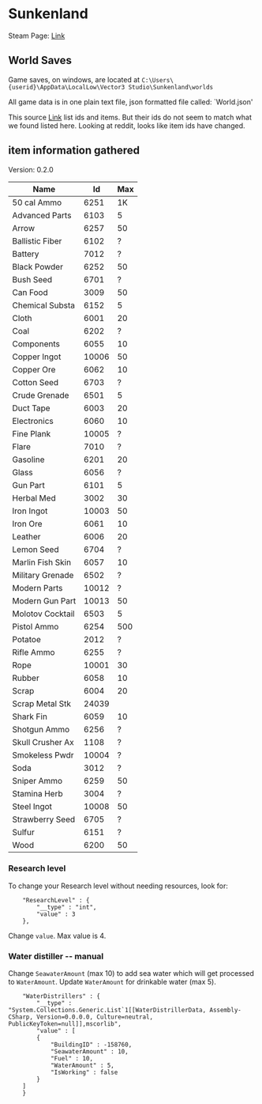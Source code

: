 # Sunkenland

Steam Page: [Link](https://store.steampowered.com/app/2080690/Sunkenland/)  

## World Saves

Game saves, on windows, are located at `C:\Users\{userid}\AppData\LocalLow\Vector3 Studio\Sunkenland\worlds`  

All game data is in one plain text file, json formatted file called: `World.json'  

This source [Link](https://thenerdstash.com/sunkenland-all-item-ids-and-how-to-modify-save/) list ids and items.  But their ids do not 
seem to match what we found listed here.  Looking at reddit, looks like item ids have changed.  


## item information gathered  

Version: 0.2.0  
  
| Name | Id | Max |  
| ---- | ---- | ---- |  
| 50 cal Ammo      | 6251  |  1K |  
| Advanced Parts   | 6103  |   5 |  
| Arrow            | 6257  |  50 |  
| Ballistic Fiber  | 6102  |   ? |  
| Battery          | 7012  |   ? |  
| Black Powder     | 6252  |  50 |  
| Bush Seed        | 6701  |   ? |  
| Can Food         | 3009  |  50 |  
| Chemical Substa  | 6152  |   5 |  
| Cloth            | 6001  |  20 |  
| Coal             | 6202  |   ? |  
| Components       | 6055  |  10 |  
| Copper Ingot     | 10006 |  50 |  
| Copper Ore       | 6062  |  10 |  
| Cotton Seed      | 6703  |   ? |  
| Crude Grenade    | 6501  |   5 |  
| Duct Tape        | 6003  |  20 |  
| Electronics      | 6060  |  10 |  
| Fine Plank       | 10005 |   ? |  
| Flare            | 7010  |   ? |  
| Gasoline         | 6201  |  20 |  
| Glass            | 6056  |   ? |  
| Gun Part         | 6101  |   5 |  
| Herbal Med       | 3002  |  30 |  
| Iron Ingot       | 10003 |  50 |  
| Iron Ore         | 6061  |  10 |  
| Leather          | 6006  |  20 |  
| Lemon Seed       | 6704  |   ? |  
| Marlin Fish Skin | 6057  |  10 |  
| Military Grenade | 6502  |   ? |  
| Modern Parts     | 10012 |   ? |  
| Modern Gun Part  | 10013 |  50 |   
| Molotov Cocktail | 6503  |   5 |  
| Pistol Ammo      | 6254  | 500 |  
| Potatoe          | 2012  |   ? |  
| Rifle Ammo       | 6255  |   ? |  
| Rope             | 10001 |  30 |  
| Rubber           | 6058  |  10 |  
| Scrap            | 6004  |  20 |  
| Scrap Metal Stk  | 24039 |     |  
| Shark Fin        | 6059  |  10 |  
| Shotgun Ammo     | 6256  |   ? |  
| Skull Crusher Ax | 1108  |   ? |  
| Smokeless Pwdr   | 10004 |   ? |  
| Soda             | 3012  |   ? |  
| Sniper Ammo      | 6259  |  50 |  
| Stamina Herb     | 3004  |   ? |  
| Steel Ingot      | 10008 |  50 |  
| Strawberry Seed  | 6705  |   ? |  
| Sulfur           | 6151  |   ? |  
| Wood             | 6200  |  50 |  


### Research level

To change your Research level without needing resources, look for:  

```
	"ResearchLevel" : {
		"__type" : "int",
		"value" : 3
	},
```

Change `value`.  Max value is 4.  

### Water distiller -- manual

Change `SeawaterAmount` (max 10) to add sea water which will get processed to `WaterAmount`.  Update `WaterAmount` for drinkable water (max 5).

```
	"WaterDistrillers" : {
		"__type" : "System.Collections.Generic.List`1[[WaterDistrillerData, Assembly-CSharp, Version=0.0.0.0, Culture=neutral, PublicKeyToken=null]],mscorlib",
		"value" : [
		{
			"BuildingID" : -158760,
			"SeawaterAmount" : 10,
			"Fuel" : 10,
			"WaterAmount" : 5,
			"IsWorking" : false
		}
	]
	}
```
